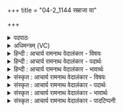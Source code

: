 +++
title = "04-2_1144 सम्राजा या"

+++
<details><summary>पदपाठः</summary>

स꣣म्रा꣡जा꣢। स꣣म्। रा꣡जा꣢꣯। या। घृ꣣त꣡यो꣢नी। घृ꣣त꣢। यो꣣नी꣢इति। मि꣣त्रः꣢। मि꣢। त्रः꣣। च। उभा꣢। व꣡रु꣢꣯णः। च꣣। देवा꣢। दे꣣वे꣡षु꣢। प्र꣣शस्ता꣢। प्र꣣। शस्ता꣢। ११४४।
</details>

<details><summary>अधिमन्त्रम् (VC)</summary>

- मित्रावरुणौ
- यजत आत्रेयः
- गायत्री
- षड्जः
</details>

<details><summary>हिन्दी : आचार्य रामनाथ वेदालंकार - विषयः</summary>

अगले मन्त्र में पुनः उसी विषय का कथन है।
</details>

<details><summary>हिन्दी : आचार्य रामनाथ वेदालंकार - पदार्थः</summary>

पदार्थान्वयभाषाः -  (या)जो(सम्राजा)सम्राट् और(घृतयोनी)तेज के घर(मित्रः च वरुणः च)परमात्मा और जीवात्मा(उभा)दोनों(देवा)प्रकाशक और(देवेषु)प्रकाश करनेवाले अग्नि,सूर्य,बिजली आदि के बीच(प्रशस्ता)प्रशस्त हैं,उनके लिए(गायत)गुण-गान करो।[‘गायत’पद पूर्व मन्त्र से यहाँ लाया गया है]॥२॥
</details>

<details><summary>हिन्दी : आचार्य रामनाथ वेदालंकार - भावार्थः</summary>

भावार्थभाषाः -  जैसे परमेश्वर विश्वब्रह्माण्ड का सम्राट् है,वैसे ही जीवात्मा शरीर का सम्राट् है। दोनों के प्रकाश को पाकर मनुष्य को महान् बनना योग्य है ॥२॥
</details>

<details><summary>संस्कृत : आचार्य रामनाथ वेदालंकार - विषयः</summary>

अथ पुनस्तमेव विषयमाह।
</details>

<details><summary>संस्कृत : आचार्य रामनाथ वेदालंकार - पदार्थः</summary>

पदार्थान्वयभाषाः -  (या)यौ(सम्राजा)सम्राजौ, (घृतयोनी)तेजोगृहौ च(मित्रः च वरुणः च)परमात्मा च जीवात्मा च(उभा)उभौ(देवा)देवौ,प्रकाशकौ, (देवेषु)प्रकाशकेषु च अग्निसूर्यविद्युदादिषु मध्ये(प्रशस्ता)प्रशस्तौ स्तः,ताभ्याम्(गायत)गुणगानं कुरुत।[‘गायत’इति पदं पूर्वमन्त्रादानीतम्]॥२॥२
</details>

<details><summary>संस्कृत : आचार्य रामनाथ वेदालंकार - भावार्थः</summary>

भावार्थभाषाः -  यथा परमेश्वरो विश्वब्रह्माण्डस्य सम्राट् तथा जीवात्मा देहस्य सम्राडस्ति। उभयोः प्रकाशं प्राप्य मनुष्यो महान् भवितुमर्हति ॥२॥
</details>

<details><summary>संस्कृत : आचार्य रामनाथ वेदालंकार - पादटिप्पनी</summary>

टिप्पणी:   १. ऋ० ५।६८।२। २. ऋग्भाष्ये दयानन्दर्षिर्मन्त्रमिमं राजपुरुषविषये व्याख्यातवान्।
</details>